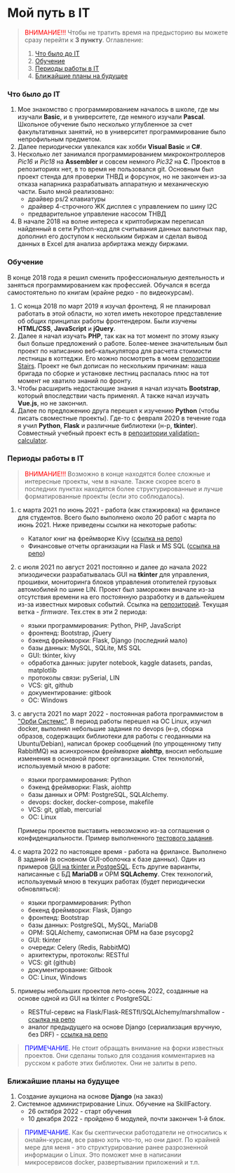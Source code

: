 # Мой путь в IT

> <span style="color:red">ВНИМАНИЕ!!!</span> Чтобы не тратить время на предысторию вы можете сразу перейти к **3 пункту**. Оглавление:
> 1. [Что было до IT](#1_header)
> 2. [Обучение](#2_header)
> 3. [Периоды работы в IT](#3_header)
> 4. [Ближайшие планы на будущее](#4_header)

### Что было до IT<a id='1_header'></a>

1. Мое знакомство с программированием началось в школе, где мы изучали **Basic**, и в университете, где немного изучали **Pascal**.
   Школьное обучение было несколько углубленное за счет факультативных занятий, но в университет программирование было
   непрофильным предметом.
2. Далее периодически увлекался как хобби **Visual Basic** и **C#**.
3. Несколько лет занимался программированием микроконтроллеров *Pic16* и *Pic18* на **Assembler** и совсем немного
   *Pic32* на **C**. Проектов в репозиториях нет, в то время не пользовался git. Основным был проект стенда для проверки ТНВД
   и форсунок, но не закончен из-за отказа напарника разрабатывать аппаратную и механическую части. Было мной реализовано:
   - драйвер ps/2 клавиатуры
   - драйвер 4-строчного ЖК дисплея с управлением по шину I2C
   - предварительное управление насосом ТНВД
4. В начале 2018 на волне интереса к криптобиржам переписал найденный в сети Python-код для считывания данных валютных пар,
   дополнил его доступом к нескольким биржам и сделал вывод данных в Excel для анализа арбиртажа между биржами.

### Обучение<a id='2_header'></a>

В конце 2018 года я решил сменить профессиональную деятельность и заняться программированием как профессией.
Обучался я всегда самостоятельно по книгам (крайне редко - по видеокурсам).

1. С конца 2018 по март 2019 я изучал фронтенд. Я не планировал работать в этой области, но хотел иметь некоторое
   представление об общих принципах работы фронтендером. Были изучены **HTML/CSS**, **JavaScript** и **jQuery**.
2. Далее я начал изучать **PHP**, так как на тот момент по этому языку был больше предложений о работе. Более-менее
   значительным был проект по написанию веб-калькулятора для расчета стоимости лестницы в коттеджи.
   Его можно посмотреть в моем [репозитории Stairs](https://github.com/TreasureMaster/Stairs).
   Проект не был дописан по нескольким причинам: наша бригада по сборке и установке лестниц распалась плюс на тот момент
   не хватило знаний по фронту.
3. Чтобы расширить недостающие знания я начал изучать **Bootstrap**, который впоследствии часть применял. А также
   начал изучать **Vue.js**, но не закончил.
4. Далее по предложению друга перешел к изучению **Python** (чтобы писать своместные проекты). Где-то с февраля 2020
   в течение года я учил **Python**, **Flask** и различные библиотеки (н-р, **tkinter**).
   Совместный учебный проект есть в [репозитории validation-calculator](https://github.com/ezik117/validation-calculator/tree/alu).

### Периоды работы в IT<a id='3_header'></a>

> <span style="color:red">ВНИМАНИЕ!!!</span> Возможно в конце находятся более сложные и интересные проекты, чем в начале.
> Также скорее всего в последних пунктах находятся более структурированные и лучше форматированные проекты (если это соблюдалось).

1. с марта 2021 по июнь 2021 - работа (как стажировка) на фрилансе для студентов. Всего было выполнено около 20 работ с марта по июнь 2021.
   Ниже приведены ссылки на некоторые работы:
   - Каталог книг на фреймворке Kivy ([ссылка на репо](https://github.com/TreasureMaster/11052021_book_catalog_2))
   - Финансовые отчеты организации на Flask и MS SQL ([ссылка на репо](https://github.com/TreasureMaster/09062021_webfinance))
2. с июля 2021 по август 2021 постоянно и далее до начала 2022 эпизодически разрабатывалась GUI на **tkinter**
   для управления, прошивки, мониторинга блоков управления отопителей грузовых автомобилей по шине LIN. Проект был заморожен
   вначале из-за отсутствия времени на его постоянную разработку и в дальнейшем из-за известных мировых событий.
   Ссылка на [репозиторий](https://github.com/TreasureMaster/PreheaterService/tree/firmware). Текущая ветка - *firmware*.
   Тех.стек в эти 2 периода:
   - языки программирования: Python, PHP, JavaScript
   - фронтенд: Bootstrap, jQuery
   - бэкенд фреймворки: Flask, Django (последний мало)
   - базы данных: MySQL, SQLite, MS SQL
   - GUI: tkinter, kivy
   - обработка данных: jupyter notebook, kaggle datasets, pandas, matplotlib
   - протоколы связи: pySerial, LIN
   - VCS: git, github
   - документирование: gitbook
   - ОС: Windows
3. с августа 2021 по март 2022 - постоянная работа программистом в ["Орби Системс"](https://www.orbismap.ru/). В период работы
   перешел на ОС Linux, изучил docker, выполнял небольшие задания по devops (н-р, сборка образов, содержащих библиотеки
   для работы с геоданными на Ubuntu/Debian), написал брокер сообщений (по упрощенному типу RabbitMQ) на асинхронном
   фреймворке **aiohttp**, вносил небольшие изменения в основной проект организации.
   Стек технологий, используемый мною в работе:
   - языки программирования: Python
   - бэкенд фреймворки: Flask, aiohttp
   - базы данных и ОРМ: PostgreSQL, SQLAlchemy.
   - devops: docker, docker-compose, makefile
   - VCS: git, gitlab, mercurial
   - ОС: Linux

   Примеры проектов выставить невозможно из-за соглашения о конфиденциальности.
   Пример выполненного [тестового задания](https://gitlab.com/TreasureMaster/test_ka).
4. с марта 2022 по настоящее время - работа на фрилансе. Выполнено 8 заданий (в основном GUI-оболочка к базе данных).
   Один из примеров [GUI на tkinter и PostgeSQL](https://github.com/TreasureMaster/guidb_estate_register).
   Есть другие варианты, написанные с БД **MariaDB** и ОРМ **SQLAchemy**.
   Стек технологий, используемый мною в текущих работах (будет периодически обновляться):
   - языки программирования: Python
   - бекенд фреймворки: Flask, Django
   - фронтенд: Bootstrap
   - базы данных: PostgreSQL, MySQL, MariaDB
   - ОРМ: SQLAlchemy, самописная ОРМ на базе psycopg2
   - GUI: tkinter
   - очереди: Celery (Redis, RabbitMQ)
   - архитектуры, протоколы: RESTful
   - VCS: git (github)
   - документирование: Gitbook
   - ОС: Linux, Windows
5. примеры небольших проектов лето-осень 2022, созданные на основе одной из GUI на tkinter с PostgreSQL:
   - RESTful-сервис на Flask/Flask-RESTfl/SQLAlchemy/marshmallow - [ссылка на репо](https://github.com/TreasureMaster/Practice_ch_5678/tree/sqlalchemy)
   - аналог предыдущего на основе Django (сериализация вручную, без DRF) - [ссылка на репо](https://github.com/TreasureMaster/Practice_estate_register)

> <span style="color:blue">ПРИМЕЧАНИЕ.</span> Не стоит обращать внимание на форки известных проектов.
> Они сделаны только для создания комментариев на русском к работе этих библиотек. Они не залиты в репо.

### Ближайшие планы на будущее<a id='4_header'></a>

1. Создание аукциона на основе **Django** (на заказ)
2. Системное администрирование Linux. Обучение на SkillFactory.
   - 26 октября 2022 - старт обучения
   - 10 декабря 2022 - пройдено 6 модулей, почти закончен 1-й блок.

> <span style="color:blue">ПРИМЕЧАНИЕ.</span> Как бы скептически работодатели не относились к онлайн-курсам, все равно хоть что-то, но они дают.
> По крайней мере для меня - это структурирование ранее разрозненной информации о Linux.
> Это поможет мне в написании микросервисов docker, развертывании приложений и т.п.
